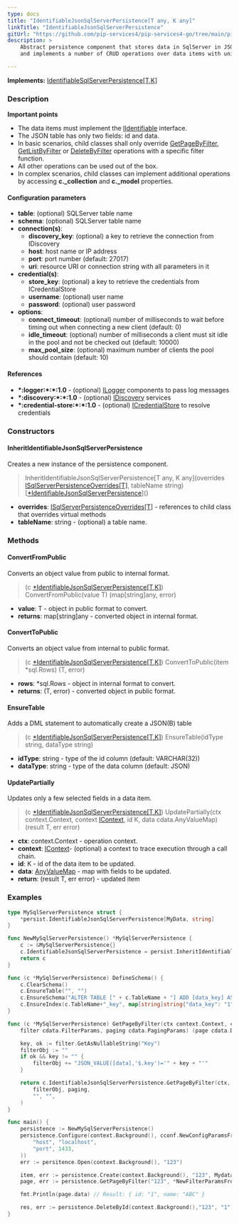 ```yaml
---
type: docs
title: "IdentifiableJsonSqlServerPersistence[T any, K any]"
linkTitle: "IdentifiableJsonSqlServerPersistence"
gitUrl: "https://github.com/pip-services4/pip-services4-go/tree/main/pip-services4-sqlserver-go"
description: >
    Abstract persistence component that stores data in SqlServer in JSON or JSONB fields
    and implements a number of CRUD operations over data items with unique ids.

---
```


**Implements:** [IdentifiableSqlServerPersistence[T,K]](../identifiable_sqlserver_persistence)

### Description

**Important points**    
    
- The data items must implement the [IIdentifiable](../../../commons/data/iidentifiable) interface.
- The JSON table has only two fields: id and data.
- In basic scenarios, child classes shall only override [GetPageByFilter](../sqlserver_persistence/#getpagebyfilter), [GetListByFilter](../sqlserver_persistence/#getlistbyfilter) or [DeleteByFilter](../sqlserver_persistence/#deletebyfilter) operations with a specific filter function.
- All other operations can be used out of the box. 
- In complex scenarios, child classes can implement additional operations by accessing **c._collection** and **c._model** properties.

#### Configuration parameters

- **table**: (optional) SQLServer table name
- **schema**: (optional) SQLServer table name
- **connection(s)**:
	- **discovery_key**: (optional) a key to retrieve the connection from IDiscovery
	- **host**: host name or IP address
	- **port**: port number (default: 27017)
	- **uri**: resource URI or connection string with all parameters in it
- **credential(s)**:
	- **store_key**: (optional) a key to retrieve the credentials from ICredentialStore
	- **username**: (optional) user name
	- **password**: (optional) user password
- **options**:
	- **connect_timeout**: (optional) number of milliseconds to wait before timing out when connecting a new client (default: 0)
	- **idle_timeout**: (optional) number of milliseconds a client must sit idle in the pool and not be checked out (default: 10000)
	- **max_pool_size**: (optional) maximum number of clients the pool should contain (default: 10)


#### References
- **\*:logger:\*:\*:1.0** - (optional) [ILogger](../../../observability/log/ilogger) components to pass log messages
- **\*:discovery:\*:\*:1.0** - (optional) [IDiscovery](../../../config/connect/idiscovery) services
- **\*:credential-store:\*:\*:1.0** - (optional) [ICredentialStore](../../../config/auth/icredential_store) to resolve credentials



### Constructors

#### InheritIdentifiableJsonSqlServerPersistence
Creates a new instance of the persistence component.

> InheritIdentifiableJsonSqlServerPersistence[T any, K any](overrides [ISqlServerPersistenceOverrides[T]](../isqlserver_persistence_overrides), tableName string) [[*IdentifiableJsonSqlServerPersistence]()]()

- **overrides**: [ISqlServerPersistenceOverrides[T]](../isqlserver_persistence_overrides) - references to child class that overrides virtual methods
- **tableName**: string - (optional) a table name.


### Methods

#### ConvertFromPublic
Converts an object value from public to internal format.

> (c [*IdentifiableJsonSqlServerPersistence[T,K]]()) ConvertFromPublic(value T) (map[string]any, error)

- **value**: T - object in public format to convert.
- **returns**: map[string]any - converted object in internal format.


#### ConvertToPublic
Converts an object value from internal to public format.

> (c [*IdentifiableJsonSqlServerPersistence[T,K]]()) ConvertToPublic(item *sql.Rows) (T, error)

- **rows**: *sql.Rows - object in internal format to convert.
- **returns**: (T, error) - converted object in public format.


#### EnsureTable
Adds a DML statement to automatically create a JSON(B) table

> (c [*IdentifiableJsonSqlServerPersistence[T,K]]()) EnsureTable(idType string, dataType string)

- **idType**: string - type of the id column (default: VARCHAR(32))
- **dataType**: string - type of the data column (default: JSON)


#### UpdatePartially
Updates only a few selected fields in a data item.

> (c [*IdentifiableJsonSqlServerPersistence[T,K]]()) UpdatePartially(ctx context.Context, context [IContext](../../../components/context/icontext), id K, data cdata.AnyValueMap) (result T, err error)

- **ctx**: context.Context - operation context.
- **context**: [IContext](../../../components/context/icontext)- (optional) a context to trace execution through a call chain.
- **id**: K - id of the data item to be updated.
- **data**: [AnyValueMap](../../../commons/data/any_value_map) - map with fields to be updated.
- **return**: (result T, err error) - updated item

### Examples

```go
type MySqlServerPersistence struct {
	*persist.IdentifiableJsonSqlServerPersistence[MyData, string]
}

func NewMySqlServerPersistence() *MySqlServerPersistence {
	c := &MySqlServerPersistence{}
	c.IdentifiableJsonSqlServerPersistence = persist.InheritIdentifiableJsonSqlServerPersistence[MyData, string](c, "mydata")
	return c
}

func (c *MySqlServerPersistence) DefineSchema() {
	c.ClearSchema()
	c.EnsureTable("", "")
	c.EnsureSchema("ALTER TABLE [" + c.TableName + "] ADD [data_key] AS JSON_VALUE([data],'$.key')")
	c.EnsureIndex(c.TableName+"_key", map[string]string{"data_key": "1"}, map[string]string{"unique": "true"})
}

func (c *MySqlServerPersistence) GetPageByFilter(ctx context.Context, context IContext,
	filter cdata.FilterParams, paging cdata.PagingParams) (page cdata.DataPage[MyData], err error) {

	key, ok := filter.GetAsNullableString("Key")
	filterObj := ""
	if ok && key != "" {
		filterObj += "JSON_VALUE([data],'$.key')='" + key + "'"
	}

	return c.IdentifiableJsonSqlServerPersistence.GetPageByFilter(ctx, context,
		filterObj, paging,
		"", "",
	)
}

func main() {
	persistence := NewMySqlServerPersistence()
	persistence.Configure(context.Background(), cconf.NewConfigParamsFromTuples(
		"host", "localhost",
		"port", 1433,
	))
	err := persitence.Open(context.Background(), "123")

	item, err := persistence.Create(context.Background(), "123", Mydata{Id: "1", Name: "ABC"})
	page, err := persistence.GetPageByFilter("123", *NewFilterParamsFromTuples("name", "ABC"), nil)

	fmt.Println(page.data) // Result: { id: "1", name: "ABC" }

	res, err := persistence.DeleteById(context.Background(),"123", "1")
}
```

